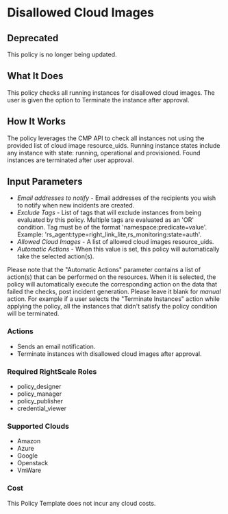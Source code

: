 # Disallowed Cloud Images

## Deprecated

This policy is no longer being updated.

## What It Does

This policy checks all running instances for disallowed cloud images. The user is given the option to Terminate the instance after approval.

## How It Works

The policy leverages the CMP API to check all instances not using the provided list of cloud image resource_uids. Running instance states include any instance with state: running, operational and provisioned. Found instances are terminated after user approval.

## Input Parameters

- *Email addresses to notify* - Email addresses of the recipients you wish to notify when new incidents are created.
- *Exclude Tags* - List of tags that will exclude instances from being evaluated by this policy. Multiple tags are evaluated as an 'OR' condition. Tag must be of the format 'namespace:predicate=value'. Example: 'rs_agent:type=right_link_lite,rs_monitoring:state=auth'.
- *Allowed Cloud Images* - A list of allowed cloud images resource_uids.
- *Automatic Actions* - When this value is set, this policy will automatically take the selected action(s).

Please note that the "Automatic Actions" parameter contains a list of action(s) that can be performed on the resources. When it is selected, the policy will automatically execute the corresponding action on the data that failed the checks, post incident generation. Please leave it blank for *manual* action.
For example if a user selects the "Terminate Instances" action while applying the policy, all the instances that didn't satisfy the policy condition will be terminated.

### Actions

- Sends an email notification.
- Terminate instances with disallowed cloud images after approval.

### Required RightScale Roles

- policy_designer
- policy_manager
- policy_publisher
- credential_viewer

### Supported Clouds

- Amazon
- Azure
- Google
- Openstack
- VmWare

### Cost

This Policy Template does not incur any cloud costs.
